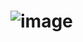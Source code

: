 # ![image](https://user-images.githubusercontent.com/113889600/228620923-101e83be-a161-4b64-903f-79cf32bd8626.png)
